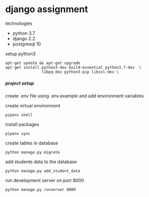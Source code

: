 # django assignment

technologies
- python 3.7
- django 2.2
- postgresql 10

setup python3
```
apt-get update && apt-get upgrade
apt-get install python3-dev build-essential python3.7-dev  \
                libpq-dev python3-pip libssl-dev \
```

##### project setup
create .env file using .env.example and add environment variables

create virtual environment
```
pipenv shell
```

install packages
```
pipenv sync
```

create tables in database
```
python manage.py migrate
```

add students data to the database
```
python manage.py add_student_data
```

run development server on port 8000
```
python manage.py runserver 8000
```